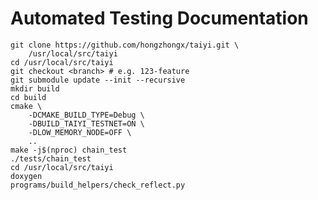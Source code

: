 # Automated Testing Documentation

    git clone https://github.com/hongzhongx/taiyi.git \
        /usr/local/src/taiyi
    cd /usr/local/src/taiyi
    git checkout <branch> # e.g. 123-feature
    git submodule update --init --recursive
    mkdir build
    cd build
    cmake \
        -DCMAKE_BUILD_TYPE=Debug \
        -DBUILD_TAIYI_TESTNET=ON \
        -DLOW_MEMORY_NODE=OFF \
        ..
    make -j$(nproc) chain_test
    ./tests/chain_test
    cd /usr/local/src/taiyi
    doxygen
    programs/build_helpers/check_reflect.py
